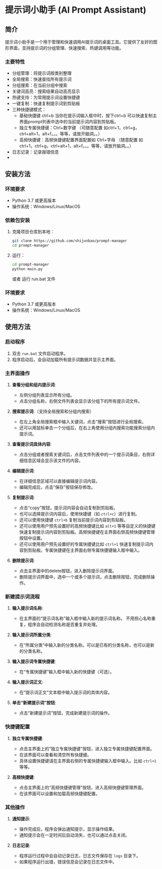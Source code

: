 # 提示词小助手 (AI Prompt Assistant)

## 简介
提示词小助手是一个用于管理和快速调用AI提示词的桌面工具。它提供了友好的图形界面，支持提示词的分组管理、快速搜索、热键调用等功能。

### 主要特性
- 分组管理：将提示词按类别整理
- 全局搜索：快速查找所有提示词
- 分组搜索：在当前分组中搜索
- 关键词高亮：搜索结果自动高亮显示
- 热键支持：为常用提示词设置快捷键
- 一键复制：快速复制提示词到剪贴板
- 三种快捷键模式：
  - 基础快捷键  ctrl+b     当你在提示词输入框中时，按下ctrl+b 可以快速复制主界面prompt列表中选中的当前提示词内容到剪贴板。
  - 独立专属快捷键：Ctrl+数字键 （可随意配置  如ctrl+1，ctrl+g，ctrl+alt+1，alt+f。。。等等，请放开脑洞。。）
  - 高频快捷键：高频快捷键配置界面配置如 Ctrl+字母 （随意配置  如ctrl+1，ctrl+g，ctrl+alt+1，alt+f。。。等等，请放开脑洞。。）
- 日志记录：记录报错信息
- 
## 安装方法

### 环境要求
- Python 3.7 或更高版本
- 操作系统：Windows/Linux/MacOS

### 依赖包安装
1. 克隆项目仓库到本地：
   ```bash
   git clone https://github.com/shijunbao/prompt-manager
   cd prompt-manager
   ```

2. 运行：
   ```bash
   cd prompt-manager
   python main.py
   ```

   或者 运行 run.bat 文件

### 环境要求
- Python 3.7 或更高版本
- 操作系统：Windows/Linux/MacOS


## 使用方法

### 启动程序
1. 双击 `run.bat` 文件启动程序。
2. 程序启动后，会自动加载所有提示词数据并显示主界面。

### 主界面操作
1. **查看分组和组内提示词**:
   - 左侧分组列表显示所有分组。
   - 点击分组名称，右侧文件列表会显示该分组下的所有提示词文件。

2. **搜索提示词**:（支持全局搜索和分组内搜索）
   - 在左上角全局搜索框中输入关键词，点击“搜索”按钮进行全局搜索。
   - 还可以用鼠标单击一个分组后，在右上角使用分组内搜索功能搜索分组内提示词。

3. **查看提示词具体内容**:
   - 点击分组或者搜索关键词后，点击文件列表中的一个提示词条目，右侧详细信息区域会显示该文件的内容。

4. **编辑提示词**:
   - 在详细信息区域可以直接编辑提示词内容。
   - 编辑完成后，点击“保存”按钮保存修改。

5. **复制提示词**:
   - 点击“copy”按钮，提示词内容会自动复制到剪贴板。
   - 也可以选择提示词内容后，使用快捷键（如 `ctrl+c`）进行复制。
   - 还可以使用快捷键 `ctrl+b` 复制当前提示词内容到剪贴板。
   - 还可以使用用户预先设置好的高频快捷键比如 `alt+1` 等等自定义的快捷键 快速复制提示词内容到剪贴板。高频快捷键在主界面右侧高频快捷键管理按钮中设置。
   - 还可以使用用户预先设置好的专属快捷键比如 `ctrl+1` 快速复制提示词内容到剪贴板。专属快捷键在主界面右侧专属快捷键输入框中输入。

6. **删除提示词**:
   - 点击主界面中的delete按钮，进入删除提示词界面。
   - 删除提示词界面中，选中一个或多个提示词，点击删除按钮，完成删除操作。

### 新建提示词流程
1. **输入提示词名称**:
   - 在主界面的“提示词名称”输入框中输入新的提示词名称。
   不用担心名称重复，程序会自动检测名称是否重复并处理。

2. **输入提示词所属分类**:
   - 在“所属分类”中输入新的分类名称。可以是已有的分类名称，也可以是新的分类名称。

3. **输入提示词专属快捷键**:
   - 在“专属快捷键”输入框中输入新的快捷键（可选）。

4. **输入提示词正文**:
   - 在“提示词正文”文本框中输入提示词的具体内容。

5. **单击“新建提示词”按钮**:
   - 点击“新建提示词”按钮，完成新建提示词的操作。

### 快捷键配置
1. **独立专属快捷键**:
   - 点击主界面上的“独立专属快捷键”按钮，进入独立专属快捷键配置界面。
   - 在该界面可以查看和清空所有快捷键。
   - 具体设置快捷键请在主界面右侧的专属快捷键输入框中输入。比如 `ctrl+1` 等等。

2. **高频快捷键**:
   - 点击主界面上的“高频快捷键管理”按钮，进入高频快捷键管理界面。
   - 在该界面可以设置和加载高频快捷键配置。

### 其他操作
1. **通知提示**:
   - 操作完成后，程序会弹出通知提示，显示操作结果。
   - 通知提示会在一定时间后自动消失，也可以通过点击关闭。

2. **日志记录**:
   - 程序运行过程中会自动记录日志，日志文件保存在 `logs` 目录下。
   - 如果程序运行出错，错误信息会记录在日志文件中。

